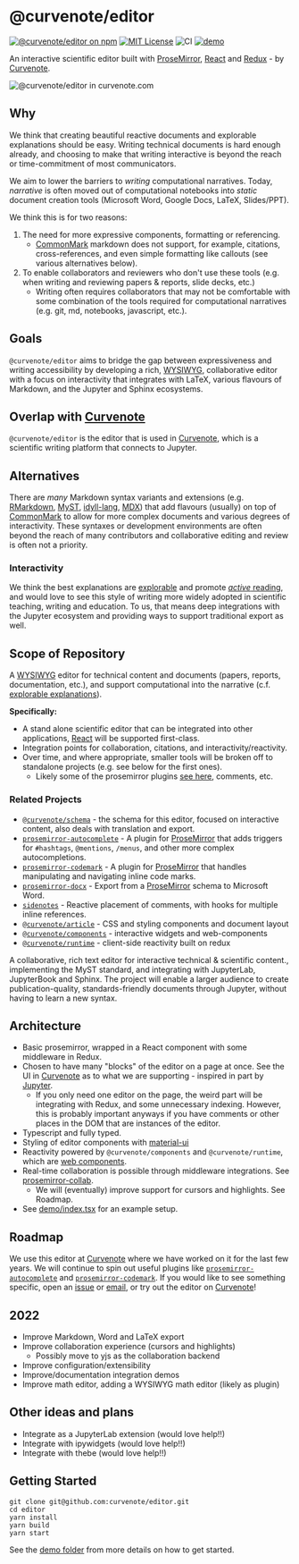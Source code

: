 # @curvenote/editor

[![@curvenote/editor on npm](https://img.shields.io/npm/v/@curvenote/editor.svg)](https://www.npmjs.com/package/@curvenote/editor)
[![MIT License](https://img.shields.io/badge/license-MIT-blue.svg)](https://github.com/curvenote/editor/blob/main/LICENSE)
![CI](https://github.com/curvenote/editor/workflows/CI/badge.svg)
[![demo](https://img.shields.io/badge/live-demo-blue)](https://curvenote.github.io/editor/)

An interactive scientific editor built with [ProseMirror](https://prosemirror.net/), [React](http://reactjs.org/) and [Redux](https://redux.js.org/) - by [Curvenote](https://curvenote.com).

![@curvenote/editor in curvenote.com](https://github.com/curvenote/editor/raw/main/images/editor.gif)

## Why

We think that creating beautiful reactive documents and explorable explanations should be easy. Writing technical documents is hard enough already, and choosing to make that writing interactive is beyond the reach or time-commitment of most communicators.

We aim to lower the barriers to _writing_ computational narratives. Today, _narrative_ is often moved out of computational notebooks into _static_ document creation tools (Microsoft Word, Google Docs, LaTeX, Slides/PPT).

We think this is for two reasons:

1. The need for more expressive components, formatting or referencing.
   - [CommonMark](https://commonmark.org/) markdown does not support, for example, citations, cross-references, and even simple formatting like callouts (see various alternatives below).
2. To enable collaborators and reviewers who don't use these tools (e.g. when writing and reviewing papers & reports, slide decks, etc.)
   - Writing often requires collaborators that may not be comfortable with some combination of the tools required for computational narratives (e.g. git, md, notebooks, javascript, etc.).

## Goals

`@curvenote/editor` aims to bridge the gap between expressiveness and writing accessibility by developing a rich, [WYSIWYG](https://en.wikipedia.org/wiki/WYSIWYG), collaborative editor with a focus on interactivity that integrates with LaTeX, various flavours of Markdown, and the Jupyter and Sphinx ecosystems.

## Overlap with [Curvenote](https://curvenote.com)

`@curvenote/editor` is the editor that is used in [Curvenote](https://curvenote.com), which is a scientific writing platform that connects to Jupyter.

## Alternatives

There are _many_ Markdown syntax variants and extensions (e.g. [RMarkdown](https://rmarkdown.rstudio.com/), [MyST](https://myst-parser.readthedocs.io/en/latest/), [idyll-lang](https://idyll-lang.org/), [MDX](https://mdxjs.com/)) that add flavours (usually) on top of [CommonMark](https://commonmark.org/) to allow for more complex documents and various degrees of interactivity. These syntaxes or development environments are often beyond the reach of many contributors and collaborative editing and review is often not a priority.

### Interactivity

We think the best explanations are [explorable](http://explorabl.es/) and promote [_active_ reading](http://worrydream.com/ExplorableExplanations/), and would love to see this style of writing more widely adopted in scientific teaching, writing and education. To us, that means deep integrations with the Jupyter ecosystem and providing ways to support traditional export as well.

## Scope of Repository

A [WYSIWYG](https://en.wikipedia.org/wiki/WYSIWYG) editor for technical content and documents (papers, reports, documentation, etc.), and support computational into the narrative (c.f. [explorable explanations](http://worrydream.com/ExplorableExplanations/)).

**Specifically:**

- A stand alone scientific editor that can be integrated into other applications, [React](http://reactjs.org/) will be supported first-class.
- Integration points for collaboration, citations, and interactivity/reactivity.
- Over time, and where appropriate, smaller tools will be broken off to standalone projects (e.g. see below for the first ones).
  - Likely some of the prosemirror plugins [see here](/src/prosemirror/plugins/README.md), comments, etc.

### Related Projects

- [`@curvenote/schema`](https://github.com/curvenote/schema) - the schema for this editor, focused on interactive content, also deals with translation and export.
- [`prosemirror-autocomplete`](https://github.com/curvenote/prosemirror-autocomplete) - A plugin for [ProseMirror](https://prosemirror.net/) that adds triggers for `#hashtags`, `@mentions`, `/menus`, and other more complex autocompletions.
- [`prosemirror-codemark`](https://github.com/curvenote/prosemirror-codemark) - A plugin for [ProseMirror](https://prosemirror.net/) that handles manipulating and navigating inline code marks.
- [`prosemirror-docx`](https://github.com/curvenote/prosemirror-docx) - Export from a [ProseMirror](https://prosemirror.net/) schema to Microsoft Word.
- [`sidenotes`](https://github.com/curvenote/sidenotes) - Reactive placement of comments, with hooks for multiple inline references.
- [`@curvenote/article`](https://github.com/curvenote/article) - CSS and styling components and document layout
- [`@curvenote/components`](https://github.com/curvenote/components) - interactive widgets and web-components
- [`@curvenote/runtime`](https://github.com/curvenote/runtime) - client-side reactivity built on redux

A collaborative, rich text editor for interactive technical & scientific content., implementing the MyST standard, and integrating with JupyterLab, JupyterBook and Sphinx. The project will enable a larger audience to create publication-quality, standards-friendly documents through Jupyter, without having to learn a new syntax.

## Architecture

- Basic prosemirror, wrapped in a React component with some middleware in Redux.
- Chosen to have many "blocks" of the editor on a page at once. See the UI in [Curvenote](https://curvenote.com) as to what we are supporting - inspired in part by [Jupyter](https://jupyter.org/).
  - If you only need one editor on the page, the weird part will be integrating with Redux, and some unnecessary indexing. However, this is probably important anyways if you have comments or other places in the DOM that are instances of the editor.
- Typescript and fully typed.
- Styling of editor components with [material-ui](https://material-ui.com)
- Reactivity powered by `@curvenote/components` and `@curvenote/runtime`, which are [web components](https://developer.mozilla.org/en-US/docs/Web/Web_Components).
- Real-time collaboration is possible through middleware integrations. See [prosemirror-collab](https://github.com/ProseMirror/prosemirror-collab).
  - We will (eventually) improve support for cursors and highlights. See Roadmap.
- See [demo/index.tsx](/demo/index.tsx) for an example setup.

## Roadmap

We use this editor at [Curvenote](https://curvenote.com) where we have worked on it for the last few years. We will continue to spin out useful plugins like [`prosemirror-autocomplete`](https://github.com/curvenote/prosemirror-autocomplete) and [`prosemirror-codemark`](https://github.com/curvenote/prosemirror-codemark). If you would like to see something specific, open an [issue](https://github.com/curvenote/editor/issues/new) or [email](mailto:support@curvenote.com), or try out the editor on [Curvenote](https://curvenote.com)!

## 2022

- Improve Markdown, Word and LaTeX export
- Improve collaboration experience (cursors and highlights)
  - Possibly move to yjs as the collaboration backend
- Improve configuration/extensibility
- Improve/documentation integration demos
- Improve math editor, adding a WYSIWYG math editor (likely as plugin)

## Other ideas and plans

- Integrate as a JupyterLab extension (would love help!!)
- Integrate with ipywidgets (would love help!!)
- Integrate with thebe (would love help!!)

## Getting Started

```
git clone git@github.com:curvenote/editor.git
cd editor
yarn install
yarn build
yarn start
```

See the [demo folder](/demo/index.tsx) from more details on how to get started.
